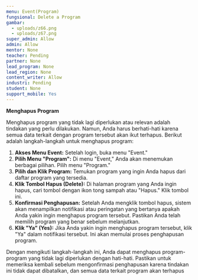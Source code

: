 ```yaml
---
menu: Event(Program)
fungsional: Delete a Program
gambar:
  - uploads/z66.png
  - uploads/z67.png
super_admin: Allow
admin: Allow
mentor: None
teacher: Pending
partner: None
lead_program: None
lead_region: None
content_writer: Allow
industri: Pending
student: None
support_mobile: Yes
---
```

**Menghapus Program**

Menghapus program yang tidak lagi diperlukan atau relevan adalah tindakan yang perlu dilakukan. Namun, Anda harus berhati-hati karena semua data terkait dengan program tersebut akan ikut terhapus. Berikut adalah langkah-langkah untuk menghapus program:

1. **Akses Menu Event:** Setelah login, buka menu "Event."
2. **Pilih Menu "Program":** Di menu "Event," Anda akan menemukan berbagai pilihan. Pilih menu "Program."
3. **Pilih dan Klik Program:** Temukan program yang ingin Anda hapus dari daftar program yang tersedia.
4. **Klik Tombol Hapus (Delete):** Di halaman program yang Anda ingin hapus, cari tombol dengan ikon tong sampah atau "Hapus." Klik tombol ini.
5. **Konfirmasi Penghapusan:** Setelah Anda mengklik tombol hapus, sistem akan menampilkan notifikasi atau peringatan yang bertanya apakah Anda yakin ingin menghapus program tersebut. Pastikan Anda telah memilih program yang benar sebelum melanjutkan.
6. **Klik "Ya" (Yes):** Jika Anda yakin ingin menghapus program tersebut, klik "Ya" dalam notifikasi tersebut. Ini akan memulai proses penghapusan program.

Dengan mengikuti langkah-langkah ini, Anda dapat menghapus program-program yang tidak lagi diperlukan dengan hati-hati. Pastikan untuk memeriksa kembali sebelum mengonfirmasi penghapusan karena tindakan ini tidak dapat dibatalkan, dan semua data terkait program akan terhapus
